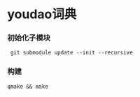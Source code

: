 # youdao词典

### 初始化子模块   
``` shell  
 git submodule update --init --recursive  
``` 

### 构建  
``` shell  
qmake && make
``` 
